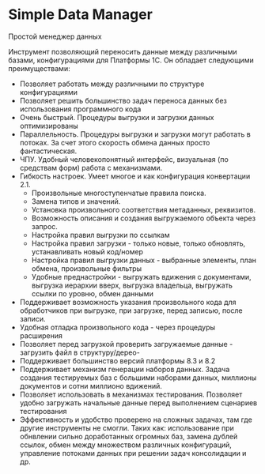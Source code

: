 # Simple Data Manager
Простой менеджер данных

Инструмент позволяющий переносить данные между различными базами, конфигурациями для Платформы 1С. Он обладает следующими преимуществами:

- Позволяет работать между различными по структуре конфигурациями
- Позволяет решить большинство задач переноса данных без использования программного кода
- Очень быстрый. Процедуры выгрузки и загрузки данных оптимизированы
- Параллельность. Процедуры выгрузки и загрузки могут работать в потоках. За счет этого скорость обмена данных просто фантастическая.
- ЧПУ. Удобный человекопонятный интерфейс, визуальная (по средствам форм) работа с механизмами.
- Гибкость настроек. Умеет многое и как конфигурация конвертации 2.1.
  -   Произвольные многоступенчатые правила поиска.
  -   Замена типов и значений.
  -   Установка произвольного соответствия метаданных, реквизитов. 
  -   Возможность описания и создания выгружаемого объекта через запрос.
  -   Настройка правил выгрузки по ссылкам
  -   Настройка правил загрузки - только новые, только обновлять, устанавливать новый код/номер
  -   Настройка правил выгрузки данных - выбранные элементы, план обмена, произвольные фильтры
  -   Удобные преднастройки - выгружать вдижения с документами, выгрузка иерархии вверх, выгрузка владельца, выгружать ссылки по уровню, обмен данными
- Поддерживает возможность указания произвольного кода для обработчиков при выгрузке, при загрузке, перед записью, после записи.
- Удобная отладка произвольного кода - через процедуры расширения
- Позволяет перед загрузкой проверить загружаемые данные - загрузить файл в структуру/дерео- 
- Поддерживает большинство версий платформы 8.3 и 8.2
- Поддерживает механизм генерации наборов данных. Задача создания тестируемых баз с большими наборами данных, миллионы документов и сотни миллионо вдижений.
- Позволяет использовать в механизмах тестирования. Позволяет удобно загружать начальные данные перед выполнением сценариев тестирования
- Эффективность и удобство проверено на сложных задачах, там где другие инструменты не смогли. Таких как: использование при обнвлении сильно доработанных огромных баз, замена дублей ссылок, обмен между множеством различных конфигураций, управление потоками данных при решении задач консолидации и др.
